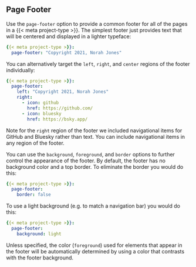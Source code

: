 ## Page Footer

Use the `page-footer` option to provide a common footer for all of the pages in a {{< meta project-type >}}. The simplest footer just provides text that will be centered and displayed in a lighter typeface:

```{.yaml filename="_quarto.yml"}
{{< meta project-type >}}:
  page-footer: "Copyright 2021, Norah Jones" 
```

You can alternatively target the `left`, `right`, and `center` regions of the footer individually:

```{.yaml filename="_quarto.yml"}
{{< meta project-type >}}:
  page-footer: 
    left: "Copyright 2021, Norah Jones" 
    right: 
      - icon: github
        href: https://github.com/
      - icon: bluesky 
        href: https://bsky.app/ 
```

Note for the `right` region of the footer we included navigational items for GitHub and Bluesky rather than text. You can include navigational items in any region of the footer.

You can use the `background`, `foreground`, and `border` options to further control the appearance of the footer. By default, the footer has no background color and a top border. To eliminate the border you would do this:

```{.yaml filename="_quarto.yml"}
{{< meta project-type >}}:
  page-footer:
    border: false
```

To use a light background (e.g. to match a navigation bar) you would do this:

```{.yaml filename="_quarto.yml"}
{{< meta project-type >}}:
  page-footer:
    background: light
```

Unless specified, the color (`foreground`) used for elements that appear in the footer will be automatically determined by using a color that contrasts with the footer background.
